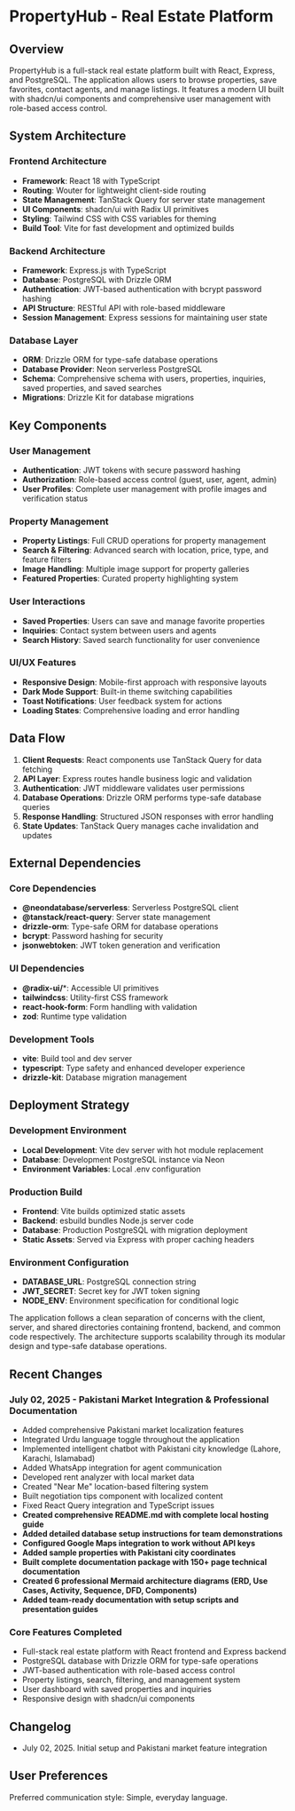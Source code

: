 # PropertyHub - Real Estate Platform

## Overview

PropertyHub is a full-stack real estate platform built with React, Express, and PostgreSQL. The application allows users to browse properties, save favorites, contact agents, and manage listings. It features a modern UI built with shadcn/ui components and comprehensive user management with role-based access control.

## System Architecture

### Frontend Architecture
- **Framework**: React 18 with TypeScript
- **Routing**: Wouter for lightweight client-side routing
- **State Management**: TanStack Query for server state management
- **UI Components**: shadcn/ui with Radix UI primitives
- **Styling**: Tailwind CSS with CSS variables for theming
- **Build Tool**: Vite for fast development and optimized builds

### Backend Architecture
- **Framework**: Express.js with TypeScript
- **Database**: PostgreSQL with Drizzle ORM
- **Authentication**: JWT-based authentication with bcrypt password hashing
- **API Structure**: RESTful API with role-based middleware
- **Session Management**: Express sessions for maintaining user state

### Database Layer
- **ORM**: Drizzle ORM for type-safe database operations
- **Database Provider**: Neon serverless PostgreSQL
- **Schema**: Comprehensive schema with users, properties, inquiries, saved properties, and saved searches
- **Migrations**: Drizzle Kit for database migrations

## Key Components

### User Management
- **Authentication**: JWT tokens with secure password hashing
- **Authorization**: Role-based access control (guest, user, agent, admin)
- **User Profiles**: Complete user management with profile images and verification status

### Property Management
- **Property Listings**: Full CRUD operations for property management
- **Search & Filtering**: Advanced search with location, price, type, and feature filters
- **Image Handling**: Multiple image support for property galleries
- **Featured Properties**: Curated property highlighting system

### User Interactions
- **Saved Properties**: Users can save and manage favorite properties
- **Inquiries**: Contact system between users and agents
- **Search History**: Saved search functionality for user convenience

### UI/UX Features
- **Responsive Design**: Mobile-first approach with responsive layouts
- **Dark Mode Support**: Built-in theme switching capabilities
- **Toast Notifications**: User feedback system for actions
- **Loading States**: Comprehensive loading and error handling

## Data Flow

1. **Client Requests**: React components use TanStack Query for data fetching
2. **API Layer**: Express routes handle business logic and validation
3. **Authentication**: JWT middleware validates user permissions
4. **Database Operations**: Drizzle ORM performs type-safe database queries
5. **Response Handling**: Structured JSON responses with error handling
6. **State Updates**: TanStack Query manages cache invalidation and updates

## External Dependencies

### Core Dependencies
- **@neondatabase/serverless**: Serverless PostgreSQL client
- **@tanstack/react-query**: Server state management
- **drizzle-orm**: Type-safe ORM for database operations
- **bcrypt**: Password hashing for security
- **jsonwebtoken**: JWT token generation and verification

### UI Dependencies
- **@radix-ui/***: Accessible UI primitives
- **tailwindcss**: Utility-first CSS framework
- **react-hook-form**: Form handling with validation
- **zod**: Runtime type validation

### Development Tools
- **vite**: Build tool and dev server
- **typescript**: Type safety and enhanced developer experience
- **drizzle-kit**: Database migration management

## Deployment Strategy

### Development Environment
- **Local Development**: Vite dev server with hot module replacement
- **Database**: Development PostgreSQL instance via Neon
- **Environment Variables**: Local .env configuration

### Production Build
- **Frontend**: Vite builds optimized static assets
- **Backend**: esbuild bundles Node.js server code
- **Database**: Production PostgreSQL with migration deployment
- **Static Assets**: Served via Express with proper caching headers

### Environment Configuration
- **DATABASE_URL**: PostgreSQL connection string
- **JWT_SECRET**: Secret key for JWT token signing
- **NODE_ENV**: Environment specification for conditional logic

The application follows a clean separation of concerns with the client, server, and shared directories containing frontend, backend, and common code respectively. The architecture supports scalability through its modular design and type-safe database operations.

## Recent Changes

### July 02, 2025 - Pakistani Market Integration & Professional Documentation
- Added comprehensive Pakistani market localization features
- Integrated Urdu language toggle throughout the application
- Implemented intelligent chatbot with Pakistani city knowledge (Lahore, Karachi, Islamabad)
- Added WhatsApp integration for agent communication
- Developed rent analyzer with local market data
- Created "Near Me" location-based filtering system
- Built negotiation tips component with localized content
- Fixed React Query integration and TypeScript issues
- **Created comprehensive README.md with complete local hosting guide**
- **Added detailed database setup instructions for team demonstrations**
- **Configured Google Maps integration to work without API keys**
- **Added sample properties with Pakistani city coordinates**
- **Built complete documentation package with 150+ page technical documentation**
- **Created 6 professional Mermaid architecture diagrams (ERD, Use Cases, Activity, Sequence, DFD, Components)**
- **Added team-ready documentation with setup scripts and presentation guides**

### Core Features Completed
- Full-stack real estate platform with React frontend and Express backend
- PostgreSQL database with Drizzle ORM for type-safe operations
- JWT-based authentication with role-based access control
- Property listings, search, filtering, and management system
- User dashboard with saved properties and inquiries
- Responsive design with shadcn/ui components

## Changelog
- July 02, 2025. Initial setup and Pakistani market feature integration

## User Preferences

Preferred communication style: Simple, everyday language.